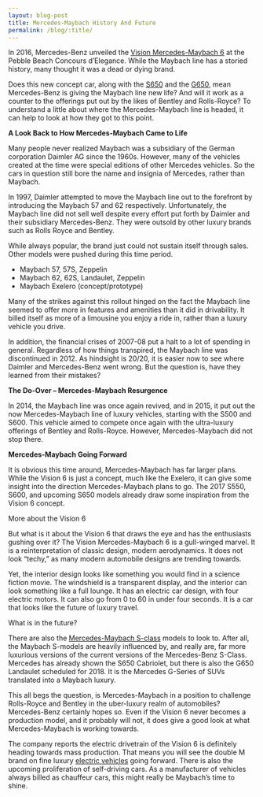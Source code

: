 ```yaml
---
layout: blog-post
title: Mercedes-Maybach History And Future
permalink: /blog/:title/
---
```


<p>In 2016, Mercedes-Benz unveiled the <a href="http://localhost:8888/sbaBK/2016/09/30/the-mercedes-maybach-vision-6/">Vision Mercedes-Maybach 6</a> at the Pebble Beach Concours d’Elegance. While the Maybach line has a storied history, many thought it was a dead or dying brand.</p>

<p>Does this new concept car, along with the <a href="http://localhost:8888/sbaBK/2016/11/29/the-323k-mercedes-maybach-s650-cabriolet/">S650</a> and the <a href="http://localhost:8888/sbaBK/2017/03/10/mercedes-maybach-g650-landaulet-review/">G650</a>, mean Mercedes-Benz is giving the Maybach line new life? And will it work as a counter to the offerings put out by the likes of Bentley and Rolls-Royce? To understand a little about where the Mercedes-Maybach line is headed, it can help to look at how they got to this point.</p>


<p><strong>A Look Back to How Mercedes-Maybach Came to Life</strong></p>

<p>Many people never realized Maybach was a subsidiary of the German corporation Daimler AG since the 1960s. However, many of the vehicles created at the time were special editions of other Mercedes vehicles. So the cars in question still bore the name and insignia of Mercedes, rather than Maybach.</p>

<p>In 1997, Daimler attempted to move the Maybach line out to the forefront by introducing the Maybach 57 and 62 respectively. Unfortunately, the Maybach line did not sell well despite every effort put forth by Daimler and their subsidiary Mercedes-Benz. They were outsold by other luxury brands such as Rolls Royce and Bentley.</p>

<p>While always popular, the brand just could not sustain itself through sales. Other models were pushed during this time period.

<ul>
 	<li>Maybach 57, 57S, Zeppelin</li>
 	<li>Maybach 62, 62S, Landaulet, Zeppelin</li>
 	<li>Maybach Exelero (concept/prototype)</li>
</ul></p>

<p>Many of the strikes against this rollout hinged on the fact the Maybach line seemed to offer more in features and amenities than it did in drivability. It billed itself as more of a limousine you enjoy a ride in, rather than a luxury vehicle you drive.</p>

<p>In addition, the financial crises of 2007-08 put a halt to a lot of spending in general. Regardless of how things transpired, the Maybach line was discontinued in 2012. As hindsight is 20/20, it is easier now to see where Daimler and Mercedes-Benz went wrong. But the question is, have they learned from their mistakes?</p>


<p><strong>The Do-Over – Mercedes-Maybach Resurgence</strong></p>

<p>In 2014, the Maybach line was once again revived, and in 2015, it put out the now Mercedes-Maybach line of luxury vehicles, starting with the S500 and S600. This vehicle aimed to compete once again with the ultra-luxury offerings of Bentley and Rolls-Royce. However, Mercedes-Maybach did not stop there.</p>


<p><strong>Mercedes-Maybach Going Forward</strong></p>

<p>It is obvious this time around, Mercedes-Maybach has far larger plans. While the Vision 6 is just a concept, much like the Exelero, it can give some insight into the direction Mercedes-Maybach plans to go. The 2017 S550, S600, and upcoming S650 models already draw some inspiration from the Vision 6 concept.</p>

<p>More about the Vision 6</p>

<p>But what is it about the Vision 6 that draws the eye and has the enthusiasts gushing over it? The Vision Mercedes-Maybach 6 is a gull-winged marvel. It is a reinterpretation of classic design, modern aerodynamics. It does not look “techy,” as many modern automobile designs are trending towards.</p>

<p>Yet, the interior design looks like something you would find in a science fiction movie. The windshield is a transparent display, and the interior can look something like a full lounge. It has an electric car design, with four electric motors. It can also go from 0 to 60 in under four seconds. It is a car that looks like the future of luxury travel.</p>

<p>What is in the future?</p>

<p>There are also the <a href="{{ site.url }}/blog/the-1-million-dollar-mercedes-benz/">Mercedes-Maybach S-class</a> models to look to. After all, the Maybach S-models are heavily influenced by, and really are, far more luxurious versions of the current versions of the Mercedes-Benz S-Class. Mercedes has already shown the S650 Cabriolet, but there is also the G650 Landaulet scheduled for 2018. It is the Mercedes G-Series of SUVs translated into a Maybach luxury.</p>

<p>This all begs the question, is Mercedes-Maybach in a position to challenge Rolls-Royce and Bentley in the uber-luxury realm of automobiles? Mercedes-Benz certainly hopes so. Even if the Vision 6 never becomes a production model, and it probably will not, it does give a good look at what Mercedes-Maybach is working towards.</p>

<p>The company reports the electric drivetrain of the Vision 6 is definitely heading towards mass production. That means you will see the double M brand on fine luxury <a href="http://localhost:8888/sbaBK/2017/01/10/mercedes-benz-generation-eq-comes-to-the-us/">electric vehicles</a> going forward. There is also the upcoming proliferation of self-driving cars. As a manufacturer of vehicles always billed as chauffeur cars, this might really be Maybach’s time to shine.</p>
